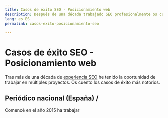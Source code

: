 ```yaml
---
title: Casos de éxito SEO - Posicionamiento web
description: Después de una década trabajado SEO profesionalmente os cuento mis aprendizajes
lang: es_ES
permalink: casos-exito-posicionamiento-seo

---
```


# Casos de éxito SEO - Posicionamiento web

Tras más de una década de [experiencia SEO](experiencia-seo) he tenido la oportunidad de trabajar en múltiples proyectos. Os cuento los casos de éxito más notorios.

## Periódico nacional (España) / 

Comencé en el año 2015 ha trabajar
<!--stackedit_data:
eyJoaXN0b3J5IjpbMTcyNTg4ODM1OSwzODUxMzgwMjQsMTAyOD
Q3NTUwMF19
-->